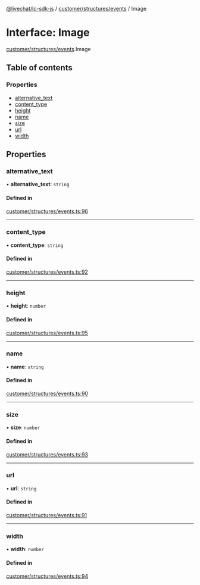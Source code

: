 [@livechat/lc-sdk-js](../README.md) / [customer/structures/events](../modules/customer_structures_events.md) / Image

# Interface: Image

[customer/structures/events](../modules/customer_structures_events.md).Image

## Table of contents

### Properties

- [alternative\_text](customer_structures_events.Image.md#alternative_text)
- [content\_type](customer_structures_events.Image.md#content_type)
- [height](customer_structures_events.Image.md#height)
- [name](customer_structures_events.Image.md#name)
- [size](customer_structures_events.Image.md#size)
- [url](customer_structures_events.Image.md#url)
- [width](customer_structures_events.Image.md#width)

## Properties

### alternative\_text

• **alternative\_text**: `string`

#### Defined in

[customer/structures/events.ts:96](https://github.com/livechat/lc-sdk-js/blob/5f5afdd/src/customer/structures/events.ts#L96)

___

### content\_type

• **content\_type**: `string`

#### Defined in

[customer/structures/events.ts:92](https://github.com/livechat/lc-sdk-js/blob/5f5afdd/src/customer/structures/events.ts#L92)

___

### height

• **height**: `number`

#### Defined in

[customer/structures/events.ts:95](https://github.com/livechat/lc-sdk-js/blob/5f5afdd/src/customer/structures/events.ts#L95)

___

### name

• **name**: `string`

#### Defined in

[customer/structures/events.ts:90](https://github.com/livechat/lc-sdk-js/blob/5f5afdd/src/customer/structures/events.ts#L90)

___

### size

• **size**: `number`

#### Defined in

[customer/structures/events.ts:93](https://github.com/livechat/lc-sdk-js/blob/5f5afdd/src/customer/structures/events.ts#L93)

___

### url

• **url**: `string`

#### Defined in

[customer/structures/events.ts:91](https://github.com/livechat/lc-sdk-js/blob/5f5afdd/src/customer/structures/events.ts#L91)

___

### width

• **width**: `number`

#### Defined in

[customer/structures/events.ts:94](https://github.com/livechat/lc-sdk-js/blob/5f5afdd/src/customer/structures/events.ts#L94)
